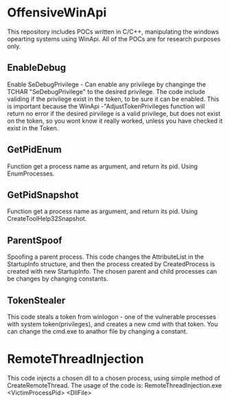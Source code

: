 # OffensiveWinApi
This repository includes POCs written in C/C++, manipulating the windows opearting systems using WinApi.
All of the POCs are for research purposes only.

## EnableDebug
Enable SeDebugPrivilege - Can enable any privilege by changinge the TCHAR "SeDebugPrivilege" to the desired privilege.
The code include validing if the privilege exist in the token, to be sure it can be enabled. This is important because the WinApi -"AdjustTokenPrivileges function
will return no error if the desired pirvilege is a valid privilege, but does not exist on the token, so you wont know it really worked, unless you have checked
it exist in the Token.

## GetPidEnum
Function get a process name as argument, and return its pid.
Using EnumProcesses.

## GetPidSnapshot
Function get a process name as argument, and return its pid.
Using CreateToolHelp32Snapshot.

## ParentSpoof
Spoofing a parent process. 
This code changes the AttributeList in the StartupInfo structure, and then the process created by CreatedProcess is created with new StartupInfo.
The chosen parent and child processes can be changes by changing constants.

## TokenStealer
This code steals a token from winlogon - one of the vulnerable processes with system token(privileges), and creates a new cmd with that token.
You can change the cmd.exe to anathor file by changing a constant.

# RemoteThreadInjection
This code injects a chosen dll to a chosen process, using simple method of CreateRemoteThread.
The usage of the code is: 
RemoteThreadInjection.exe \<VictimProcessPid\> \<DllFile\>

